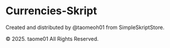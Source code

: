 # Currencies-Skript
Created and distributed by @taomeoh01 from SimpleSkriptStore.

© 2025. taome01 All Rights Reserved.
